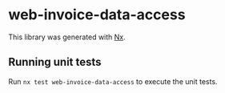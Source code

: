 # web-invoice-data-access

This library was generated with [Nx](https://nx.dev).

## Running unit tests

Run `nx test web-invoice-data-access` to execute the unit tests.
